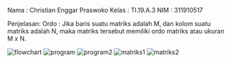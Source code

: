 Nama  : Christian Enggar Praswoko
Kelas : TI.19.A.3
NIM   : 311910517

Penjelasan:
Ordo : Jika baris suatu matriks adalah M, dan kolom suatu matriks adalah N, maka matriks tersebut memiliki ordo matriks atau ukuran M x N.

![flowchart](https://user-images.githubusercontent.com/59906548/72406832-34ddf080-3790-11ea-83eb-04d0d5b2a5be.png)
![program](https://user-images.githubusercontent.com/59906548/72406849-40c9b280-3790-11ea-8c04-3118700c0183.png)
![program2](https://user-images.githubusercontent.com/59906548/72406864-4b844780-3790-11ea-8c53-dfbfe77a7a83.png)
![matriks1](https://user-images.githubusercontent.com/59906548/72406876-55a64600-3790-11ea-9d24-1460a586eafa.png)
![matriks2](https://user-images.githubusercontent.com/59906548/72406883-5939cd00-3790-11ea-9ad4-8a91ffad61e8.png)
